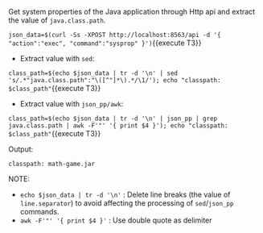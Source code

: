 Get system properties of the Java application through Http api and
extract the value of `java.class.path`.

`json_data=$(curl -Ss -XPOST http://localhost:8563/api -d '{ "action":"exec", "command":"sysprop" }')`{{execute T3}}

* Extract value with `sed`:

`class_path=$(echo $json_data | tr -d '\n' | sed 's/.*"java.class.path":"\([^"]*\).*/\1/'); echo "classpath: $class_path"`{{execute T3}}

* Extract value with `json_pp/awk`:

`class_path=$(echo $json_data | tr -d '\n' | json_pp | grep java.class.path | awk -F'"' '{ print $4 }'); echo "classpath: $class_path"`{{execute T3}}

Output:

```
classpath: math-game.jar
```

NOTE:

* `echo $json_data | tr -d '\n'` : Delete line breaks (the value of
  `line.separator`) to avoid affecting the processing of `sed`/`json_pp`
  commands.
* `awk -F'"' '{ print $4 }'` : Use double quote as delimiter
